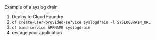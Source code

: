 Example of a syslog drain

1) Deploy to Cloud Foundry
2) `cf create-user-provided-service syslogdrain -l SYSLOGDRAIN_URL`
3) `cf bind-service APPNAME syslogdrain`
4) restage your application
